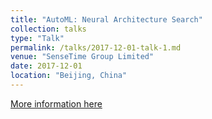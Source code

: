 ```yaml
---
title: "AutoML: Neural Architecture Search"
collection: talks
type: "Talk"
permalink: /talks/2017-12-01-talk-1.md
venue: "SenseTime Group Limited"
date: 2017-12-01
location: "Beijing, China"
---
```


[More information here](http://SaberArthurus.github.io/files/NAS.pdf)
